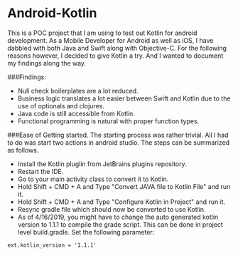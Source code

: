 Android-Kotlin
==============

This is a POC project that I am using to test out Kotlin for android development. As a Mobile Developer for Android as well as iOS, I have dabbled with both Java and Swift along with Objective-C. For the following reasons however, I decided to give Kotlin a try. And I wanted to document my findings along the way.

###Findings:
- Null check boilerplates are a lot reduced.
- Business logic translates a lot easier between Swift and Kotlin due to the use of optionals and clojures.
- Java code is still accessible from Kotlin.
- Functional programming is natural with proper function types.

###Ease of Getting started.
The starting process was rather trivial. All I had to do was start two actions in android studio. The steps can be summarized as follows.
- Install the Kotlin pluglin from JetBrains plugins repository.
- Restart the IDE.
- Go to your main activity class to convert it to Kotlin.
- Hold Shift + CMD + A and Type "Convert JAVA file to Kotlin File" and run it.
- Hold Shift + CMD + A and Type "Configure Kotlin in Project" and run it.
- Resync gradle file which should now be converted to use Kotlin.
- As of 4/16/2019, you might have to change the auto generated kotlin version to 1.1.1 to compile the grade script. This can be done in project level build.gradle. Set the following parameter:
```
ext.kotlin_version = '1.1.1'
```
